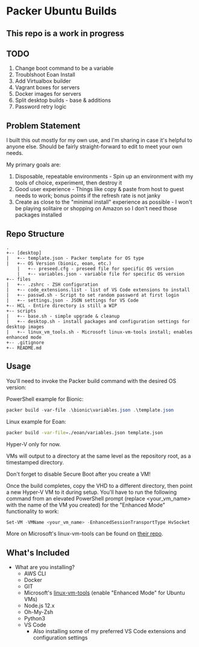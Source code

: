 # Packer Ubuntu Builds

## This repo is a work in progress

## TODO

1) Change boot command to be a variable
2) Troublshoot Eoan Install
3) Add Virtualbox builder
4) Vagrant boxes for servers
5) Docker images for servers
6) Split desktop builds - base & additions
7) Password retry logic

## Problem Statement

I built this out mostly for my own use, and I'm sharing in case it's helpful to anyone else. Should be fairly straight-forward to edit to meet your own needs.

My primary goals are:

1. Disposable, repeatable environments - Spin up an environment with my tools of choice, experiment, then destroy it
2. Good user experience - Things like copy & paste from host to guest needs to work; bonus points if the refresh rate is not janky
3. Create as close to the "minimal install" experience as possible - I won't be playing solitaire or shopping on Amazon so I don't need those packages installed

## Repo Structure

```ascii
.
+-- [desktop]
|   +-- template.json - Packer template for OS type
|   +-- OS Version (bionic, eoan, etc.)
    |   +-- preseed.cfg - preseed file for specific OS version
    |   +-- variables.json - variable file for specific OS version
+-- files
|   +-- .zshrc - ZSH configuration
|   +-- code_extensions.list - list of VS Code extensions to install
|   +-- passwd.sh - Script to set random password at first login
|   +-- settings.json - JSON settings for VS Code
+-- HCL - Entire directory is still a WIP
+-- scripts
|   +-- base.sh - simple upgrade & cleanup
|   +-- desktop.sh - install packages and configuration settings for desktop images
|   +-- linux_vm_tools.sh - Microsoft linux-vm-tools install; enables enhanced mode
+-- .gitignore
+-- README.md
```

## Usage

You'll need to invoke the Packer build command with the desired OS version:

PowerShell example for Bionic:

```powershell
packer build -var-file .\bionic\variables.json .\template.json
```

Linux example for Eoan:

```bash
packer build -var-file=./eoan/variables.json template.json
```

Hyper-V only for now.

VMs will output to a directory at the same level as the repository root, as a timestamped directory.

Don't forget to disable Secure Boot after you create a VM!

Once the build completes, copy the VHD to a different directory, then point a new Hyper-V VM to it during setup. You'll have to run the following command from an elevated PowerShell prompt (replace <your_vm_name> with the name of the VM you created) for the "Enhanced Mode" functionality to work:

```powershell
Set-VM -VMName <your_vm_name> -EnhancedSessionTransportType HvSocket
```

More on Microsoft's linux-vm-tools can be found on [their repo](https://github.com/microsoft/linux-vm-tools).

## What's Included

- What are you installing?
  - AWS CLI
  - Docker
  - GIT
  - Microsoft's [linux-vm-tools](https://github.com/microsoft/linux-vm-tools) (enable "Enhanced Mode" for Ubuntu VMs)
  - Node.js 12.x
  - Oh-My-Zsh
  - Python3
  - VS Code
    - Also installing some of my preferred VS Code extensions and configuration settings
